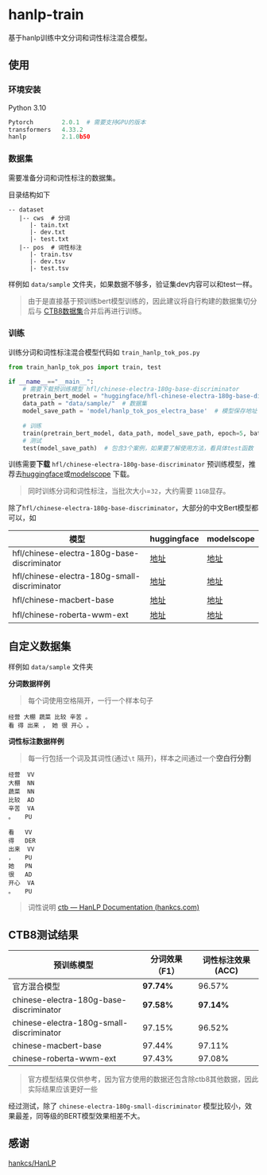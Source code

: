# hanlp-train
基于hanlp训练中文分词和词性标注混合模型。

## 使用

### 环境安装

Python 3.10

```python
Pytorch        2.0.1  # 需要支持GPU的版本
transformers   4.33.2
hanlp          2.1.0b50
```


### 数据集

需要准备分词和词性标注的数据集。

目录结构如下

```shell
-- dataset
   |-- cws  # 分词
      |- tain.txt
      |- dev.txt
      |- test.txt
   |-- pos  # 词性标注
      |- train.tsv
      |- dev.tsv
      |- test.tsv
```

样例如 `data/sample` 文件夹，如果数据不够多，验证集dev内容可以和test一样。

> 由于是直接基于预训练bert模型训练的，因此建议将自行构建的数据集切分后与 [CTB8数据集](https://bbs.hankcs.com/t/topic/27)合并后再进行训练。

### 训练

训练分词和词性标注混合模型代码如 `train_hanlp_tok_pos.py`

```python
from train_hanlp_tok_pos import train, test

if __name__=="__main__":
    # 需要下载预训练模型 hfl/chinese-electra-180g-base-discriminator
    pretrain_bert_model = "huggingface/hfl-chinese-electra-180g-base-discriminator"  # 预训练模型
    data_path = "data/sample/"  # 数据集
    model_save_path = 'model/hanlp_tok_pos_electra_base'  # 模型保存地址
  
    # 训练 
    train(pretrain_bert_model, data_path, model_save_path, epoch=5, batch_size=32)
    # 测试
    test(model_save_path)  # 包含3个案例，如果要了解使用方法，看具体test函数
```

训练需要**下载** `hfl/chinese-electra-180g-base-discriminator` 预训练模型，推荐去[huggingface](https://huggingface.co/hfl/chinese-electra-180g-base-discriminator)或[modelscope](https://modelscope.cn/models/dienstag/chinese-electra-180g-base-discriminator) 下载。

> 同时训练分词和词性标注，当批次大小=`32`，大约需要 `11GB`显存。

除了`hfl/chinese-electra-180g-base-discriminator`，大部分的中文Bert模型都可以，如

| 模型                                         | huggingface                                                  | modelscope                                                   |
| -------------------------------------------- | ------------------------------------------------------------ | ------------------------------------------------------------ |
| hfl/chinese-electra-180g-base-discriminator  | [地址](https://huggingface.co/hfl/chinese-electra-180g-base-discriminator) | [地址](https://modelscope.cn/models/dienstag/chinese-electra-180g-base-discriminator) |
| hfl/chinese-electra-180g-small-discriminator | [地址](https://huggingface.co/hfl/chinese-electra-180g-small-discriminator) | [地址](https://modelscope.cn/models/dienstag/chinese-electra-180g-small-discriminator) |
| hfl/chinese-macbert-base                     | [地址](https://huggingface.co/hfl/chinese-macbert-base)      | [地址](https://modelscope.cn/models/dienstag/chinese-macbert-base) |
| hfl/chinese-roberta-wwm-ext                  | [地址](https://huggingface.co/hfl/chinese-roberta-wwm-ext)   | [地址](https://modelscope.cn/models/dienstag/chinese-roberta-wwm-ext) |





## 自定义数据集

样例如 `data/sample` 文件夹

**分词数据样例**

> 每个词使用空格隔开，一行一个样本句子

```shell
经营 大棚 蔬菜 比较 辛苦 。
看 得 出来 ， 她 很 开心 。
```

**词性标注数据样例**

> 每一行包括一个词及其词性(通过`\t` 隔开)，样本之间通过一个**空白行分割**

```
经营	VV
大棚	NN
蔬菜	NN
比较	AD
辛苦	VA
。	PU

看	VV
得	DER
出来	VV
，	PU
她	PN
很	AD
开心	VA
。	PU
```

> 词性说明 [ctb — HanLP Documentation (hankcs.com)](https://hanlp.hankcs.com/docs/annotations/pos/ctb.html)

## CTB8测试结果

| 预训练模型                               | 分词效果（F1） | 词性标注效果(ACC) |
| ---------------------------------------- | -------------- | ----------------- |
| 官方混合模型                             | **97.74%**     | 96.57%            |
| chinese-electra-180g-base-discriminator  | **97.58%**     | **97.14%**        |
| chinese-electra-180g-small-discriminator | 97.15%         | 96.52%            |
| chinese-macbert-base                     | 97.44%         | 97.11%            |
| chinese-roberta-wwm-ext                  | 97.43%         | 97.08%            |

> 官方模型结果仅供参考，因为官方使用的数据还包含除ctb8其他数据，因此实际结果应该更好一些

经过测试，除了 `chinese-electra-180g-small-discriminator` 模型比较小，效果最差，同等级的BERT模型效果相差不大。


## 感谢

[hankcs/HanLP](https://github.com/hankcs/HanLP)
